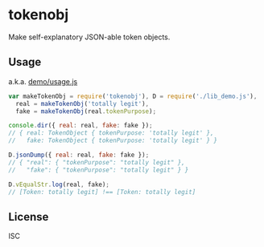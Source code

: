 ﻿
tokenobj
========
Make self-explanatory JSON-able token objects.

Usage
-----
a.k.a. [demo/usage.js]()

```javascript
var makeTokenObj = require('tokenobj'), D = require('./lib_demo.js'),
  real = makeTokenObj('totally legit'),
  fake = makeTokenObj(real.tokenPurpose);

console.dir({ real: real, fake: fake });
// { real: TokenObject { tokenPurpose: 'totally legit' },
//   fake: TokenObject { tokenPurpose: 'totally legit' } }

D.jsonDump({ real: real, fake: fake });
// { "real": { "tokenPurpose": "totally legit" },
//   "fake": { "tokenPurpose": "totally legit" } }

D.vEqualStr.log(real, fake);
// [Token: totally legit] !== [Token: totally legit]
```



License
-------
ISC
